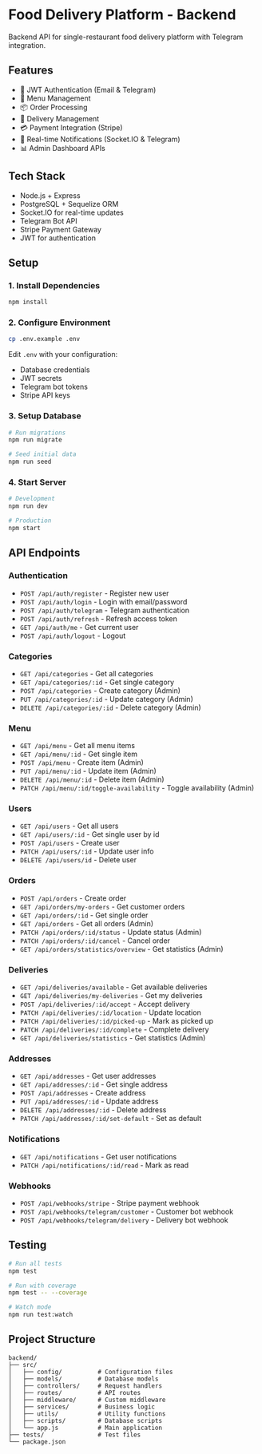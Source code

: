 # Food Delivery Platform - Backend

Backend API for single-restaurant food delivery platform with Telegram integration.

## Features

- 🔐 JWT Authentication (Email & Telegram)
- 🍔 Menu Management
- 📦 Order Processing
- 🚗 Delivery Management
- 💳 Payment Integration (Stripe)
- 🔔 Real-time Notifications (Socket.IO & Telegram)
- 📊 Admin Dashboard APIs

## Tech Stack

- Node.js + Express
- PostgreSQL + Sequelize ORM
- Socket.IO for real-time updates
- Telegram Bot API
- Stripe Payment Gateway
- JWT for authentication

## Setup

### 1. Install Dependencies
```bash
npm install
```

### 2. Configure Environment
```bash
cp .env.example .env
```

Edit `.env` with your configuration:
- Database credentials
- JWT secrets
- Telegram bot tokens
- Stripe API keys

### 3. Setup Database
```bash
# Run migrations
npm run migrate

# Seed initial data
npm run seed
```

### 4. Start Server
```bash
# Development
npm run dev

# Production
npm start
```

## API Endpoints

### Authentication
- `POST /api/auth/register` - Register new user
- `POST /api/auth/login` - Login with email/password
- `POST /api/auth/telegram` - Telegram authentication
- `POST /api/auth/refresh` - Refresh access token
- `GET /api/auth/me` - Get current user
- `POST /api/auth/logout` - Logout

### Categories
- `GET /api/categories` - Get all categories
- `GET /api/categories/:id` - Get single category
- `POST /api/categories` - Create category (Admin)
- `PUT /api/categories/:id` - Update category (Admin)
- `DELETE /api/categories/:id` - Delete category (Admin)

### Menu
- `GET /api/menu` - Get all menu items
- `GET /api/menu/:id` - Get single item
- `POST /api/menu` - Create item (Admin)
- `PUT /api/menu/:id` - Update item (Admin)
- `DELETE /api/menu/:id` - Delete item (Admin)
- `PATCH /api/menu/:id/toggle-availability` - Toggle availability (Admin)

### Users
- `GET /api/users` - Get all users
- `GET /api/users/:id` - Get single user by id
- `POST /api/users` - Create user
- `PATCH /api/users/:id` - Update user info
- `DELETE /api/users/id` - Delete user

### Orders
- `POST /api/orders` - Create order
- `GET /api/orders/my-orders` - Get customer orders
- `GET /api/orders/:id` - Get single order
- `GET /api/orders` - Get all orders (Admin)
- `PATCH /api/orders/:id/status` - Update status (Admin)
- `PATCH /api/orders/:id/cancel` - Cancel order
- `GET /api/orders/statistics/overview` - Get statistics (Admin)

### Deliveries
- `GET /api/deliveries/available` - Get available deliveries
- `GET /api/deliveries/my-deliveries` - Get my deliveries
- `POST /api/deliveries/:id/accept` - Accept delivery
- `PATCH /api/deliveries/:id/location` - Update location
- `PATCH /api/deliveries/:id/picked-up` - Mark as picked up
- `PATCH /api/deliveries/:id/complete` - Complete delivery
- `GET /api/deliveries/statistics` - Get statistics (Admin)

### Addresses
- `GET /api/addresses` - Get user addresses
- `GET /api/addresses/:id` - Get single address
- `POST /api/addresses` - Create address
- `PUT /api/addresses/:id` - Update address
- `DELETE /api/addresses/:id` - Delete address
- `PATCH /api/addresses/:id/set-default` - Set as default

### Notifications
- `GET /api/notifications` - Get user notifications
- `PATCH /api/notifications/:id/read` - Mark as read

### Webhooks
- `POST /api/webhooks/stripe` - Stripe payment webhook
- `POST /api/webhooks/telegram/customer` - Customer bot webhook
- `POST /api/webhooks/telegram/delivery` - Delivery bot webhook

## Testing
```bash
# Run all tests
npm test

# Run with coverage
npm test -- --coverage

# Watch mode
npm run test:watch
```

## Project Structure
````
backend/
├── src/
│   ├── config/          # Configuration files
│   ├── models/          # Database models
│   ├── controllers/     # Request handlers
│   ├── routes/          # API routes
│   ├── middleware/      # Custom middleware
│   ├── services/        # Business logic
│   ├── utils/           # Utility functions
│   ├── scripts/         # Database scripts
│   └── app.js           # Main application
├── tests/               # Test files
└── package.json